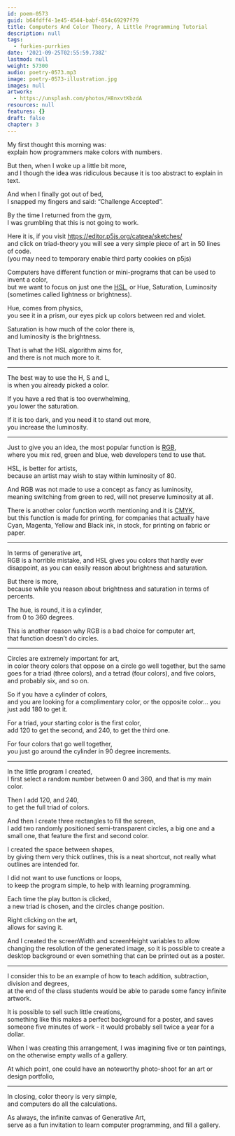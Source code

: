 ```yaml
---
id: poem-0573
guid: b64fdff4-1e45-4544-babf-854c69297f79
title: Computers And Color Theory, A Little Programming Tutorial
description: null
tags:
  - furkies-purrkies
date: '2021-09-25T02:55:59.738Z'
lastmod: null
weight: 57300
audio: poetry-0573.mp3
image: poetry-0573-illustration.jpg
images: null
artwork:
  - https://unsplash.com/photos/H8nxvtKbzdA
resources: null
features: {}
draft: false
chapter: 3
---
```


My first thought this morning was:\
explain how programmers make colors with numbers.

But then, when I woke up a little bit more,\
and I though the idea was ridiculous because it is too abstract to explain in text.

And when I finally got out of bed,\
I snapped my fingers and said: “Challenge Accepted”.

By the time I returned from the gym,\
I was grumbling that this is not going to work.

Here it is, if you visit <https://editor.p5js.org/catpea/sketches/>\
and click on triad-theory you will see a very simple piece of art in 50 lines of code.\
(you may need to temporary enable third party cookies on p5js)

Computers have different function or mini-programs that can be used to invent a color,\
but we want to focus on just one the [HSL](https://en.wikipedia.org/wiki/HSL_and_HSV), or Hue, Saturation, Luminosity (sometimes called lightness or brightness).

Hue, comes from physics,\
you see it in a prism, our eyes pick up colors between red and violet.

Saturation is how much of the color there is,\
and luminosity is the brightness.

That is what the HSL algorithm aims for,\
and there is not much more to it.

---

The best way to use the H, S and L,\
is when you already picked a color.

If you have a red that is too overwhelming,\
you lower the saturation.

If it is too dark, and you need it to stand out more,\
you increase the luminosity.

---

Just to give you an idea, the most popular function is [RGB](https://en.wikipedia.org/wiki/RGB),\
where you mix red, green and blue, web developers tend to use that.

HSL, is better for artists,\
because an artist may wish to stay within luminosity of 80.

And RGB was not made to use a concept as fancy as luminosity,\
meaning switching from green to red, will not preserve luminosity at all.

There is another color function worth mentioning and it is [CMYK](https://en.wikipedia.org/wiki/CMYK_color_model),\
but this function is made for printing, for companies that actually have Cyan, Magenta, Yellow and Black ink, in stock, for printing on fabric or paper.

---

In terms of generative art,\
RGB is a horrible mistake, and HSL gives you colors that hardly ever disappoint, as you can easily reason about brightness and saturation.

But there is more,\
because while you reason about brightness and saturation in terms of percents.

The hue, is round, it is a cylinder,\
from 0 to 360 degrees.

This is another reason why RGB is a bad choice for computer art,\
that function doesn’t do circles.

---

Circles are extremely important for art,\
in color theory colors that oppose on a circle go well together, but the same goes for a triad (three colors), and a tetrad (four colors), and five colors, and probably six, and so on.

So if you have a cylinder of colors,\
and you are looking for a complimentary color, or the opposite color... you just add 180 to get it.

For a triad, your starting color is the first color,\
add 120 to get the second, and 240, to get the third one.

For four colors that go well together,\
you just go around the cylinder in 90 degree increments.

---

In the little program I created,\
I first select a random number between 0 and 360, and that is my main color.

Then I add 120, and 240,\
to get the full triad of colors.

And then I create three rectangles to fill the screen,\
I add two randomly positioned semi-transparent circles, a big one and a small one, that feature the first and second color.

I created the space between shapes,\
by giving them very thick outlines, this is a neat shortcut, not really what outlines are intended for.

I did not want to use functions or loops,\
to keep the program simple, to help with learning programming.

Each time the play button is clicked,\
a new triad is chosen, and the circles change position.

Right clicking on the art,\
allows for saving it.

And I created the screenWidth and screenHeight variables to allow changing the resolution of the generated image, so it is possible to create a desktop background or even something that can be printed out as a poster.

---

I consider this to be an example of how to teach addition, subtraction, division and degrees,\
at the end of the class students would be able to parade some fancy infinite artwork.

It is possible to sell such little creations,\
something like this makes a perfect background for a poster, and saves someone five minutes of work - it would probably sell twice a year for a dollar.

When I was creating this arrangement, I was imagining five or ten paintings,\
on the otherwise empty walls of a gallery.

At which point, one could have an noteworthy photo-shoot for an art or design portfolio,

---

In closing, color theory is very simple,\
and computers do all the calculations.

As always, the infinite canvas of Generative Art,\
serve as a fun invitation to learn computer programming, and fill a gallery.
